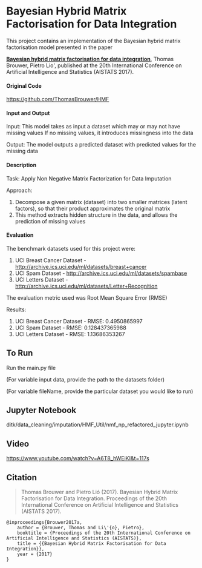 # Bayesian Hybrid Matrix Factorisation for Data Integration
This project contains an implementation of the Bayesian hybrid matrix factorisation model presented in the paper 

[**Bayesian hybrid matrix factorisation for data integration**](https://arxiv.org/abs/1704.04962), Thomas Brouwer, Pietro Lio', published at the 20th International Conference on Artificial Intelligence and Statistics (AISTATS 2017).

#### Original Code

https://github.com/ThomasBrouwer/HMF

#### Input and Output

Input:
This model takes as input a dataset which may or may not have missing values
If no missing values, it introduces missingness into the data

Output:
The model outputs a predicted dataset with predicted values for the missing data

#### Description

Task: Apply Non Negative Matrix Factorization for Data Imputation

Approach:
1. Decompose a given matrix (dataset) into two smaller matrices (latent factors), so that their product approximates the original matrix
2. This method extracts hidden structure in the data, and allows the prediction of missing values

#### Evaluation

The benchmark datasets used for this project were:

1. UCI Breast Cancer Dataset - http://archive.ics.uci.edu/ml/datasets/breast+cancer
2. UCI Spam Dataset - http://archive.ics.uci.edu/ml/datasets/spambase
3. UCI Letters Dataset - http://archive.ics.uci.edu/ml/datasets/Letter+Recognition

The evaluation metric used was Root Mean Square Error (RMSE)

Results:

1. UCI Breast Cancer Dataset - RMSE: 0.4950865997
2. UCI Spam Dataset - RMSE: 0.128437365988
3. UCI Letters Dataset - RMSE: 1.13686353267



## To Run 
Run the main.py file

(For variable input data, provide the path to the datasets folder)

(For variable fileName, provide the particular dataset you would like to run)

## Jupyter Notebook

ditk/data_cleaning/imputation/HMF_Util/nmf_np_refactored_jupyter.ipynb

## Video

https://www.youtube.com/watch?v=A6T8_hWEiKI&t=117s 

## Citation
> Thomas Brouwer and Pietro Lió (2017). Bayesian Hybrid Matrix Factorisation for Data Integration. Proceedings of the 20th International Conference on Artificial Intelligence and Statistics (AISTATS 2017).
```
@inproceedings{Brouwer2017a,
	author = {Brouwer, Thomas and Li\'{o}, Pietro},
	booktitle = {Proceedings of the 20th International Conference on Artificial Intelligence and Statistics (AISTATS)},
	title = {{Bayesian Hybrid Matrix Factorisation for Data Integration}},
	year = {2017}
}
```
